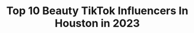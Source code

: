 ---
title: Top 10 Beauty TikTok Influencers In Houston in 2023
description: >-
  Find top beauty TikTok influencers in Houston in 2023. Most popular hashtags: #fyp #beauty #foryou #makeup.
platform: TikTok
hits: 26
text_top: Identify the top-rated TikTok accounts on inBeat.
text_bottom: Our search engine holds 26 TikTok influencers like this in Houston, United States for you to contact.
profiles:
  - username: "richluxvlogs"
    fullname: >-
      RICH LUX
    bio: >-
      Just a clown
    location: "United States"
    followers: 6115
    engagement: 742
    commentsToLikes: 0.043702
    id: cka0om60c4gt90i78xgbabpjs
    verified: false
    hashtags: "#richlux713, #richlux, #fashion, #houston"
  - username: "curlyysenpai"
    fullname: >-
      Maria 💜
    bio: >-
      Texas weeb 🌵 | Latina 🇳🇮 | #BLM🤎 🖤 Anime is my job | 日本語を話します
    location: "United States"
    followers: 36000
    engagement: 1626
    commentsToLikes: 0.028030
    id: ckd0i9a22ewe60j23xnnqyb57
    verified: false
    hashtags: "#japan, #naruto, #kawaii, #japanesefood"
  - username: "hala_st"
    fullname: >-
      Hala Taha
    bio: >-
      Houston 🚀 | Saudi 🐪 | Sudan ☀️
    location: "United States"
    followers: 12200
    engagement: 882
    commentsToLikes: 0.064083
    id: ckd0i8unpevw70j23z7vvc01x
    verified: false
    hashtags: "#foryourpage, #foryoupage, #fyp, #outwestchallenge"
  - username: "themarketingchick"
    fullname: >-
      Nicole Mathews
    bio: >-
      ☕️Coffee Snob 🤓Marketing Guru 🤑Lover of luxe 💁🏽‍♀️Sarcasm Queen
    location: "United States"
    followers: 12900
    engagement: 1169
    commentsToLikes: 0.012130
    id: ckcde6mi35z9j0j23gbjq1jgq
    verified: false
    hashtags: "#foodie, #foryoupage, #beauty, #money"
  - username: "maceymerolling"
    fullname: >-
      Macey Hodge
    bio: >-
      18 Houston Tx Apple Music: MaceyH1 🦋✨💋🧚🏻‍♂️🍄💫🤍🧿
    location: "United States"
    followers: 2377
    engagement: 791
    commentsToLikes: 0.114227
    id: ckcv0n7nrn8zj0j23d88u2xie
    verified: false
    hashtags: "#fyp, #greenscreen, #doitbold, #duet"
  - username: "mr___fabulous"
    fullname: >-
      MRFABULOUS
    bio: >-
      I CREATE MAKEUP TUTORIALS. IG: @mr.fabulous 📍Houston,TX
    location: "United States"
    followers: 6400
    engagement: 1432
    commentsToLikes: 0.040993
    id: ck9kbo92um0d30j78ncc6kmd5
    verified: false
    hashtags: "#fyp, #beauty, #freddykrueger, #freddykruegermakeup"
  - username: "ashlynnhirth"
    fullname: >-
      Ashlynn Hirth
    bio: >-
      Instagram: ashlynnhirth Houston
    location: "United States"
    followers: 43800
    engagement: 997
    commentsToLikes: 0.038800
    id: ckbf8f7w1ywb70j23kqsd2gmy
    verified: false
    hashtags: "#greenscreen, #transformation, #fyp, #foryou"
  - username: "mego__"
    fullname: >-
      Meg O.
    bio: >-
      beauty lover, mom of 3 having fun, sharing favorite things 📍Houston
    location: "United States"
    followers: 5273
    engagement: 693
    commentsToLikes: 0.062829
    id: ck8rs69unxeww0j78a3ewrvuf
    verified: false
    hashtags: "#quarantinelife, #momlife, #selfcare, #makeuplook"
  - username: "organicskintherapy"
    fullname: >-
      Organic Skin Therapy Spa
    bio: >-
      Skincare Advisor•SPF Queen•Esthetician•Houston, TX 🇨🇦 🇺🇸 Venmo michee359
    location: "United States"
    followers: 20800
    engagement: 149
    commentsToLikes: 0.042028
    id: ckai5kgzyshx50i78l0jm1p1r
    verified: false
    hashtags: "#estheticianlife, #selfcaretips, #skincareproducts, #skincareroutine"
  - username: "kthabarbz"
    fullname: >-
      kthabarbz
    bio: >-
      College Student | 20 | HTX Fashion|Hair|Beauty|Nails|Cooking|Fun|Decor
    location: "United States"
    followers: 88500
    engagement: 500
    commentsToLikes: 0.013545
    id: ckdt0dt4mrjre0j23o6v7yhic
    verified: false
    hashtags: "#foryourpage, #viral, #foodtiktok, #blacktiktok"
---